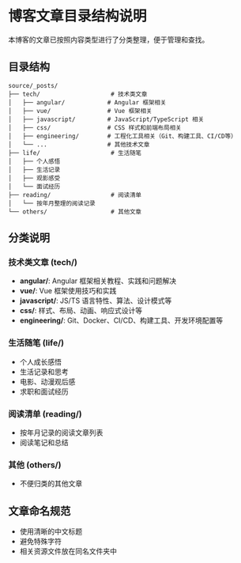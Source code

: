 # 博客文章目录结构说明

本博客的文章已按照内容类型进行了分类整理，便于管理和查找。

## 目录结构

```
source/_posts/
├── tech/                    # 技术类文章
│   ├── angular/            # Angular 框架相关
│   ├── vue/                # Vue 框架相关
│   ├── javascript/         # JavaScript/TypeScript 相关
│   ├── css/                # CSS 样式和前端布局相关
│   ├── engineering/        # 工程化工具相关（Git、构建工具、CI/CD等）
│   └── ...                 # 其他技术文章
├── life/                    # 生活随笔
│   ├── 个人感悟
│   ├── 生活记录
│   ├── 观影感受
│   └── 面试经历
├── reading/                 # 阅读清单
│   └── 按年月整理的阅读记录
└── others/                  # 其他文章
```

## 分类说明

### 技术类文章 (tech/)
- **angular/**: Angular 框架相关教程、实践和问题解决
- **vue/**: Vue 框架使用技巧和实践
- **javascript/**: JS/TS 语言特性、算法、设计模式等
- **css/**: 样式、布局、动画、响应式设计等
- **engineering/**: Git、Docker、CI/CD、构建工具、开发环境配置等

### 生活随笔 (life/)
- 个人成长感悟
- 生活记录和思考
- 电影、动漫观后感
- 求职和面试经历

### 阅读清单 (reading/)
- 按年月记录的阅读文章列表
- 阅读笔记和总结

### 其他 (others/)
- 不便归类的其他文章

## 文章命名规范
- 使用清晰的中文标题
- 避免特殊字符
- 相关资源文件放在同名文件夹中
